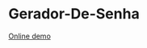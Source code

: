 # Gerador-De-Senha
<p><a href="https://evertonwingert.github.io/passwordGenerator-JavaScript" target="_blank">Online demo</a></p>
